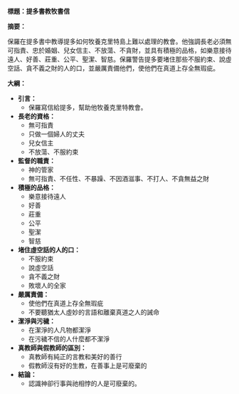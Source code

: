 **標題：提多書教牧書信**

**摘要：**

保羅在提多書中教導提多如何牧養克里特島上難以處理的教會。他強調長老必須無可指責、忠於婚姻、兒女信主、不放蕩、不貪財，並具有積極的品格，如樂意接待遠人、好善、莊重、公平、聖潔、智慈。保羅警告提多要堵住那些不服約束、說虛空話、貪不義之財的人的口，並嚴厲責備他們，使他們在真道上存全無瑕疵。

**大綱：**

* **引言：**
    * 保羅寫信給提多，幫助他牧養克里特教會。
* **長老的資格：**
    * 無可指責
    * 只做一個婦人的丈夫
    * 兒女信主
    * 不放蕩、不服約束
* **監督的職責：**
    * 神的管家
    * 無可指責、不任性、不暴躁、不因酒滋事、不打人、不貪無益之財
* **積極的品格：**
    * 樂意接待遠人
    * 好善
    * 莊重
    * 公平
    * 聖潔
    * 智慈
* **堵住虛空話的人的口：**
    * 不服約束
    * 說虛空話
    * 貪不義之財
    * 敗壞人的全家
* **嚴厲責備：**
    * 使他們在真道上存全無瑕疵
    * 不要聽猶太人虛妙的言語和離棄真道之人的誡命
* **潔淨與污穢：**
    * 在潔淨的人凡物都潔淨
    * 在污穢不信的人什麼都不潔淨
* **真教師與假教師的區別：**
    * 真教師有純正的言教和美好的善行
    * 假教師沒有好的生教，在善事上是可廢棄的
* **結論：**
    * 認識神卻行事與祂相悖的人是可廢棄的。